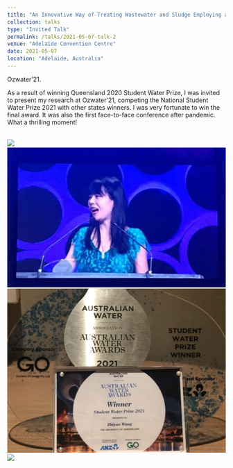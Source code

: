 ```yaml
---
title: "An Innovative Way of Treating Wastewater and Sludge Employing a Novel Ammonia-Oxidizing Bacteria (AOB) Genus *Ca.* Nitrosoglobus"
collection: talks
type: "Invited Talk"
permalink: /talks/2021-05-07-talk-2
venue: "Adelaide Convention Centre"
date: 2021-05-07
location: "Adelaide, Australia"
---
```

Ozwater’21. 

As a result of winning Queensland 2020 Student Water Prize, I was invited to present my research at Ozwater’21, competing the National Student Water Prize 2021 with other states winners. I was very fortunate to win the final award. It was also the first face-to-face conference after pandemic. What a thrilling moment!


<br/><img src='/images/20210507talk.jpg'>
<br/><img src='/images/20210507talk-2.jpg'>
<br/><img src='/images/20210507talk-3.jpg'>
<br/><img src='/images/20210507talk-4.jpg'>